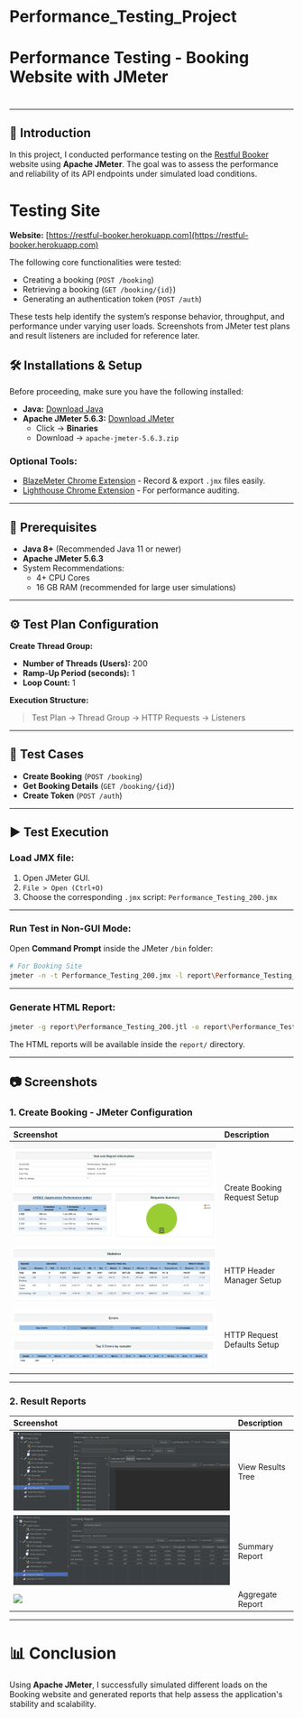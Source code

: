 # Performance_Testing_Project
# Performance Testing - Booking Website with JMeter

#

---

## 📖 Introduction
In this project, I conducted performance testing on the [Restful Booker](https://restful-booker.herokuapp.com) website using **Apache JMeter**. The goal was to assess the performance and reliability of its API endpoints under simulated load conditions.

# Testing Site
**Website:** [https://restful-booker.herokuapp.com](https://restful-booker.herokuapp.com)

The following core functionalities were tested:
- Creating a booking (`POST /booking`)
- Retrieving a booking (`GET /booking/{id}`)
- Generating an authentication token (`POST /auth`)

These tests help identify the system’s response behavior, throughput, and performance under varying user loads. Screenshots from JMeter test plans and result listeners are included for reference later.

## 🛠️ Installations & Setup

Before proceeding, make sure you have the following installed:

- **Java:** [Download Java](https://www.oracle.com/java/technologies/javase-downloads.html)
- **Apache JMeter 5.6.3:** [Download JMeter](https://jmeter.apache.org/download_jmeter.cgi)
  - Click → **Binaries**
  - Download → `apache-jmeter-5.6.3.zip`

### Optional Tools:
- [BlazeMeter Chrome Extension](https://chrome.google.com/webstore/detail/blazemeter-the-continuous/mbopgmdnpcbohhpnfglgohlbhfongabi) - Record & export `.jmx` files easily.
- [Lighthouse Chrome Extension](https://chrome.google.com/webstore/detail/lighthouse/blipmdconlkpinefehnmjammfjpmpbjk) - For performance auditing.

---

## 🧰 Prerequisites

- **Java 8+** (Recommended Java 11 or newer)
- **Apache JMeter 5.6.3**
- System Recommendations:
  - 4+ CPU Cores
  - 16 GB RAM (recommended for large user simulations)

---
## ⚙️ Test Plan Configuration

**Create Thread Group:**

- **Number of Threads (Users):** 200
- **Ramp-Up Period (seconds):** 1
- **Loop Count:** 1

**Execution Structure:**

> Test Plan → Thread Group → HTTP Requests → Listeners

---

## 📄 Test Cases

- **Create Booking** (`POST /booking`)
- **Get Booking Details** (`GET /booking/{id}`)
- **Create Token** (`POST /auth`)

---

## ▶️ Test Execution

### Load JMX file:

1. Open JMeter GUI.
2. `File > Open (Ctrl+O)`
3. Choose the corresponding `.jmx` script: `Performance_Testing_200.jmx`

---

### Run Test in Non-GUI Mode:

Open **Command Prompt** inside the JMeter `/bin` folder:

```bash
# For Booking Site
jmeter -n -t Performance_Testing_200.jmx -l report\Performance_Testing_200.jtl
```

---

### Generate HTML Report:

```bash
jmeter -g report\Performance_Testing_200.jtl -o report\Performance_Testing_200.html
```

The HTML reports will be available inside the `report/` directory.

---

## 📷 Screenshots

### 1. Create Booking - JMeter Configuration

| Screenshot | Description |
| :--- | :--- |
| ![](./jmeter1.png) | Create Booking Request Setup |
| ![](./jmeter2.png) | HTTP Header Manager Setup |
| ![](./jmeter3.png) | HTTP Request Defaults Setup |

---

### 2. Result Reports

| Screenshot | Description |
| :--- | :--- |
| ![](./Result%20Tree.png) | View Results Tree |
| ![](./Summary%20Report.png) | Summary Report |
| ![](./Aggregate%20Report.png) | Aggregate Report |

---

# 📊 Conclusion

Using **Apache JMeter**, I successfully simulated different loads on the Booking website and generated reports that help assess the application's stability and scalability.



